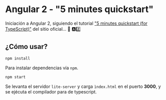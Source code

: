 # Angular 2 - "5 minutes quickstart"
Iniciación a Angular 2, siguiendo el tutorial ["5 minutes quickstart (for TypeScript)"](https://angular.io/docs/ts/latest/quickstart.html) del sitio oficial... :rocket: :a::two:


## ¿Cómo usar?
```
npm install
```
Para instalar dependencias vía `npm`.

```
npm start
```
Se levanta el servidor `lite-server` y carga `ìndex.html` en el puerto **3000**, y se ejécuta el compilador para de typescript.

